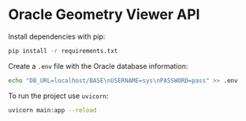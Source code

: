 # Oracle Geometry Viewer API

Install dependencies with pip:

```bash
pip install -r requirements.txt
```

Create a `.env` file with the Oracle database information:

```bash
echo "DB_URL=localhost/BASE\nUSERNAME=sys\nPASSWORD=pass" >> .env
```

To run the project use `uvicorn`:

```bash
uvicorn main:app --reload
```
